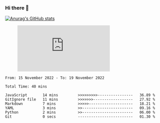 ### Hi there 👋

[![Anurag's GitHub stats](https://github-readme-stats.vercel.app/api?username=erpland)](https://github.com/erpland/github-readme-stats)
<!--
**erpland/erpland** is a ✨ _special_ ✨ repository because its `README.md` (this file) appears on your GitHub profile.

Here are some ideas to get you started:

- 🔭 I’m currently working on ...
- 🌱 I’m currently learning ...
- 👯 I’m looking to collaborate on ...
- 🤔 I’m looking for help with ...
- 💬 Ask me about ...
- 📫 How to reach me: ...
- 😄 Pronouns: ...
- ⚡ Fun fact: ...
-->
<figure><embed src="https://wakatime.com/share/@erpland/bac6859b-2a8a-4478-aa68-2879f4337761.svg"></embed></figure>
<!--START_SECTION:waka-->

```text
From: 15 November 2022 - To: 19 November 2022

Total Time: 40 mins

JavaScript       14 mins         >>>>>>>>>----------------   36.89 %
GitIgnore file   11 mins         >>>>>>>------------------   27.92 %
Markdown         7 mins          >>>>>--------------------   18.21 %
YAML             3 mins          >>-----------------------   09.16 %
Python           2 mins          >>-----------------------   06.00 %
Git              0 secs          -------------------------   01.30 %
```

<!--END_SECTION:waka-->
